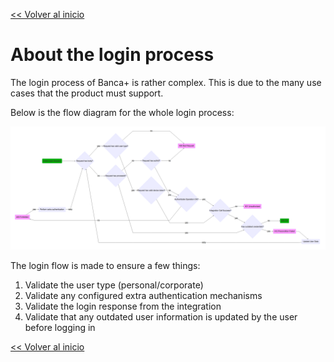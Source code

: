 [<< Volver al inicio](../../../)

# About the login process

The login process of Banca+ is rather complex. This is due to the many use cases that the product must support.

Below is the flow diagram for the whole login process:

![Login Flow](loginDiagram.mmd.png)

The login flow is made to ensure a few things:

1. Validate the user type (personal/corporate)
2. Validate any configured extra authentication mechanisms
3. Validate the login response from the integration
4. Validate that any outdated user information is updated by the user before logging in

[<< Volver al inicio](../../../)